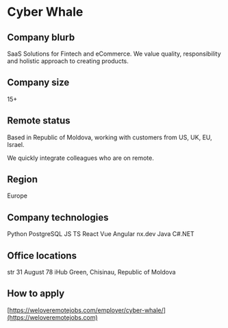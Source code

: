 # Cyber Whale

## Company blurb

SaaS Solutions for Fintech and eCommerce.
We value quality, responsibility and holistic approach to creating products.

## Company size

15+

## Remote status
Based in Republic of Moldova, working with customers from US, UK, EU, Israel.

We quickly integrate colleagues who are on remote.

## Region

Europe

## Company technologies

Python
PostgreSQL
JS
TS
React
Vue
Angular
nx.dev
Java
C#.NET

## Office locations

str 31 August 78 iHub Green, Chisinau, Republic of Moldova

## How to apply

[https://weloveremotejobs.com/employer/cyber-whale/](https://weloveremotejobs.com)

